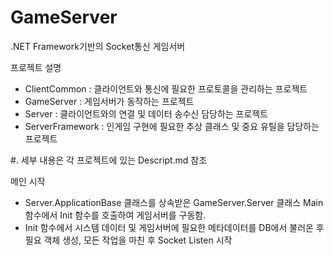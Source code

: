 # GameServer
.NET Framework기반의 Socket통신 게임서버

프로젝트 설명
- ClientCommon : 클라이언트와 통신에 필요한 프로토콜을 관리하는 프로젝트
- GameServer : 게임서버가 동작하는 프로젝트
- Server : 클라이언트와의 연결 및 데이터 송수신 담당하는 프로젝트
- ServerFramework : 인게임 구현에 필요한 추상 클래스 및 중요 유틸을 담당하는 프로젝트

#. 세부 내용은 각 프로젝트에 있는 Descript.md 참조

메인 시작
- Server.ApplicationBase 클래스를 상속받은 GameServer.Server 클래스 Main 함수에서 Init 함수를 호출하여 게임서버를 구동함.
- Init 함수에서 시스템 데이터 및 게임서버에 필요한 메타데이터를 DB에서 불러온 후 필요 객체 생성, 모든 작업을 마친 후 Socket Listen 시작
